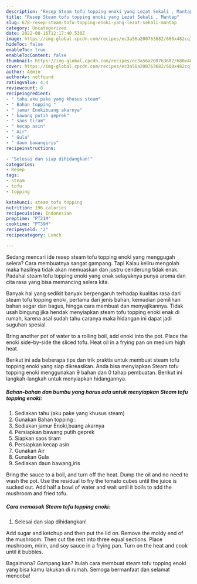 ```yaml
---
description: "Resep Steam tofu topping enoki yang Lezat Sekali , Mantap"
title: "Resep Steam tofu topping enoki yang Lezat Sekali , Mantap"
slug: 678-resep-steam-tofu-topping-enoki-yang-lezat-sekali-mantap
category: Uncategorized
date: 2022-08-16T12:17:40.530Z
image: https://img-global.cpcdn.com/recipes/ec3a56a200763682/680x482cq70/steam-tofu-topping-enoki-foto-resep-utama.jpg
hideToc: false
enableToc: true
enableTocContent: false
thumbnail: https://img-global.cpcdn.com/recipes/ec3a56a200763682/680x482cq70/steam-tofu-topping-enoki-foto-resep-utama.jpg
cover: https://img-global.cpcdn.com/recipes/ec3a56a200763682/680x482cq70/steam-tofu-topping-enoki-foto-resep-utama.jpg
author: Admin
authorAv: notfound
ratingvalue: 4.4
reviewcount: 8
recipeingredient:
- " tahu aku pake yang khusus steam"
- " Bahan topping "
- " jamur Enokibuang akarnya"
- " bawang putih geprek"
- " saos tiram"
- " kecap asin"
- " Air"
- " Gula"
- " daun bawangiris"
recipeinstructions:

- "Selesai dan siap dihidangkan!"
categories:
- Resep
tags:
- steam
- tofu
- topping

katakunci: steam tofu topping 
nutrition: 196 calories
recipecuisine: Indonesian
preptime: "PT21M"
cooktime: "PT39M"
recipeyield: "2"
recipecategory: Lunch

---
```



Sedang mencari ide resep steam tofu topping enoki yang menggugah selera? Cara membuatnya sangat gampang. Tapi Kalau keliru mengolah maka hasilnya tidak akan memuaskan dan justru cenderung tidak enak. Padahal steam tofu topping enoki yang enak selayaknya punya aroma dan cita rasa yang bisa memancing selera kita.


Banyak hal yang sedikit banyak berpengaruh terhadap kualitas rasa dari steam tofu topping enoki, pertama dari jenis bahan, kemudian pemilihan bahan segar dan bagus, hingga cara membuat dan menyajikannya. Tidak usah bingung jika hendak menyiapkan steam tofu topping enoki enak di rumah, karena asal sudah tahu caranya maka hidangan ini dapat jadi suguhan spesial.

Bring another pot of water to a rolling boil, add enoki into the pot. Place the enoki side-by-side the sliced tofu. Heat oil in a frying pan on medium high heat.


Berikut ini ada beberapa tips dan trik praktis untuk membuat steam tofu topping enoki yang siap dikreasikan. Anda bisa menyiapkan Steam tofu topping enoki menggunakan 9 bahan dan 0 tahap pembuatan. Berikut ini langkah-langkah untuk menyiapkan hidangannya.

<!--inarticleads1-->

##### Bahan-bahan dan bumbu yang harus ada untuk menyiapkan Steam tofu topping enoki:

1. Sediakan  tahu (aku pake yang khusus steam)
1. Gunakan  Bahan topping :
1. Sediakan  jamur Enoki,buang akarnya
1. Persiapkan  bawang putih geprek
1. Siapkan  saos tiram
1. Persiapkan  kecap asin
1. Gunakan  Air
1. Gunakan  Gula
1. Sediakan  daun bawang,iris


Bring the sauce to a boil, and turn off the heat. Dump the oil and no need to wash the pot. Use the residual to fry the tomato cubes until the juice is sucked out. Add half a bowl of water and wait until it boils to add the mushroom and fried tofu. 

<!--inarticleads2-->

##### Cara memasak Steam tofu topping enoki:


1. Selesai dan siap dihidangkan!

Add sugar and ketchup and then put the lid on. Remove the moldy end of the mushroom. Then cut the rest into three equal sections. Place mushroom, mirin, and soy sauce in a frying pan. Turn on the heat and cook until it bubbles. 

Bagaimana? Gampang kan? Itulah cara membuat steam tofu topping enoki yang bisa kamu lakukan di rumah. Semoga bermanfaat dan selamat mencoba!
